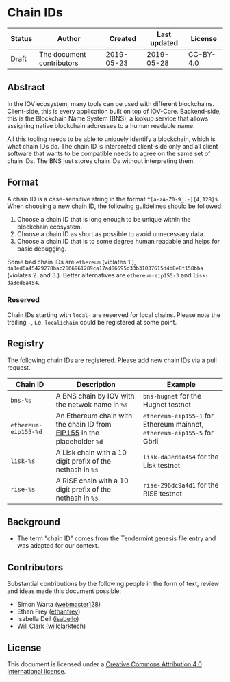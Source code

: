 # Chain IDs

| Status | Author                    | Created    | Last updated | License   |
| ------ | ------------------------- | ---------- | ------------ | --------- |
| Draft  | The document contributors | 2019-05-23 | 2019-05-28   | CC-BY-4.0 |

## Abstract

In the IOV ecosystem, many tools can be used with different blockchains.
Client-side, this is every application built on top of IOV-Core. Backend-side,
this is the Blockchain Name System (BNS), a lookup service that allows assigning
native blockchain addresses to a human readable name.

All this tooling needs to be able to uniquely identify a blockchain, which is
what chain IDs do. The chain ID is interpreted client-side only and all client
software that wants to be compatible needs to agree on the same set of chain
IDs. The BNS just stores chain IDs without interpreting them.

## Format

A chain ID is a case-sensitive string in the format `^[a-zA-Z0-9_.-]{4,128}$`.
When choosing a new chain ID, the following guildelines should be followed:

1. Choose a chain ID that is long enough to be unique within the blockchain
   ecosystem.
2. Choose a chain ID as short as possible to avoid unnecessary data.
3. Choose a chain ID that is to some degree human readable and helps for basic
   debugging.

Some bad chain IDs are `ethereum` (violates 1.),
`da3ed6a45429278bac2666961289ca17ad86595d33b31037615d4b8e8f158bba` (violates 2.
and 3.). Better alternatives are `ethereum-eip155-3` and `lisk-da3ed6a454`.

### Reserved

Chain IDs starting with `local-` are reserved for local chains. Please note the
trailing `-`, i.e. `localichain` could be registered at some point.

## Registry

The following chain IDs are registered. Please add new chain IDs via a pull
request.

| Chain ID             | Description                                                                                                                             | Example                                                                 |
| -------------------- | --------------------------------------------------------------------------------------------------------------------------------------- | ----------------------------------------------------------------------- |
| `bns-%s`             | A BNS chain by IOV with the netwok name in `%s`                                                                                         | `bns-hugnet` for the Hugnet testnet                                     |
| `ethereum-eip155-%d` | An Ethereum chain with the chain ID from [EIP155](https://github.com/ethereum/EIPs/blob/master/EIPS/eip-155.md) in the placeholder `%d` | `ethereum-eip155-1` for Ethereum mainnet, `ethereum-eip155-5` for Görli |
| `lisk-%s`            | A Lisk chain with a 10 digit prefix of the nethash in `%s`                                                                              | `lisk-da3ed6a454` for the Lisk testnet                                  |
| `rise-%s`            | A RISE chain with a 10 digit prefix of the nethash in `%s`                                                                              | `rise-296dc9a4d1` for the RISE testnet                                  |

## Background

- The term "chain ID" comes from the Tendermint genesis file entry and was
  adapted for our context.

## Contributors

Substantial contributions by the following people in the form of text, review
and ideas made this document possible:

- Simon Warta ([webmaster128](https://github.com/webmaster128))
- Ethan Frey ([ethanfrey](https://github.com/ethanfrey))
- Isabella Dell ([isabello](https://github.com/isabello))
- Will Clark ([willclarktech](https://github.com/willclarktech))

## License

This document is licensed under a
[Creative Commons Attribution 4.0 International license](https://creativecommons.org/licenses/by/4.0/).
